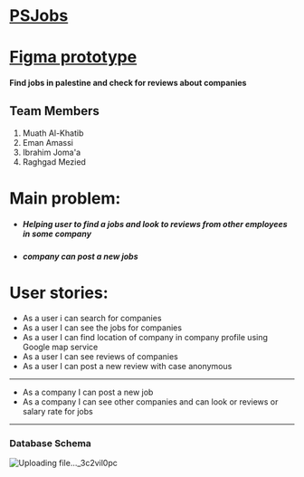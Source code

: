 # [PSJobs](https://psjobs.herokuapp.com)
# [Figma prototype](https://www.figma.com/proto/oBE6HkL6AEh3cTEKsbyINN/Untitled?node-id=320%3A13306&scaling=min-zoom&page-id=0%3A1&starting-point-node-id=320%3A13306&show-proto-sidebar=1)

#### Find jobs in palestine and check for reviews about companies

## Team Members 
1. Muath Al-Khatib
2. Eman Amassi
3. Ibrahim Joma'a
4. Raghgad Mezied

# Main problem: 
* ##### Helping user to find a jobs and look to reviews from other employees in some company
* ##### company can post a new jobs 

# User stories: 
* As a user i can search for companies
* As a user I can see the jobs for companies
* As a user I can find location of company in company profile using Google map service
* As a user I can see reviews of companies
* As a user I can post a new review with case anonymous 
---
* As a company I can post a new job
* As a company I can see other companies and can look or reviews or salary rate for jobs

---
### Database Schema 
![Uploading file..._3c2vil0pc]()
